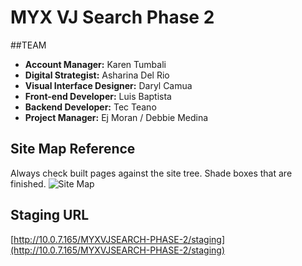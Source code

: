# MYX VJ Search Phase 2

##TEAM

  * **Account Manager:** Karen Tumbali
  * **Digital Strategist:** Asharina Del Rio
  * **Visual Interface Designer:** Daryl Camua
  * **Front-end Developer:** Luis Baptista
  * **Backend Developer:** Tec Teano
  * **Project Manager:** Ej Moran / Debbie Medina


## Site Map Reference
Always check built pages against the site tree. Shade boxes that are finished.
![Site Map](https://bitbucket.org/luiscba/myxvjsearch-v2/downloads/sitemap.png)

## Staging URL
[http://10.0.7.165/MYXVJSEARCH-PHASE-2/staging](http://10.0.7.165/MYXVJSEARCH-PHASE-2/staging)





